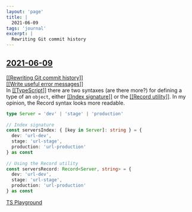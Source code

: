 ```yaml
---
layout: 'page'
title: |
  2021-06-09
tags: 'journal'
excerpt: |
  Rewriting Git commit history
---
```


<h2 class="text-3xl font-semibold mb-4"><a class="rounded-sm focus:outline-none focus:ring-2 focus:ring-offset-2 dark:focus:ring-offset-gray-900 dark:focus:ring-pink-400 focus:ring-pink-700" href="/journals/2021-06-09">2021-06-09</a></h2>

<div class="space-y-3">
<div class="element-block ml-0"><div class="flex-1"><a class="text-teal-700 dark:text-teal-400 rounded-sm group focus:outline-none focus:ring-2 focus:ring-offset-2 dark:focus:ring-offset-gray-900 dark:focus:ring-pink-400 focus:ring-pink-700" href="/pages/rewriting-git-commit-history"><span class="text-gray-300 dark:text-gray-500 group-hover:text-teal-900">[[</span>Rewriting Git commit history<span class="text-gray-300 dark:text-gray-500 group-hover:text-teal-900">]]</span></a></div></div>

<div class="element-block ml-0"><div class="flex-1"><a class="text-teal-700 dark:text-teal-400 rounded-sm group focus:outline-none focus:ring-2 focus:ring-offset-2 dark:focus:ring-offset-gray-900 dark:focus:ring-pink-400 focus:ring-pink-700" href="/pages/write-useful-error-messages"><span class="text-gray-300 dark:text-gray-500 group-hover:text-teal-900">[[</span>Write useful error messages<span class="text-gray-300 dark:text-gray-500 group-hover:text-teal-900">]]</span></a></div></div>

<div class="element-block ml-0"><div class="flex-1">In <a class="text-teal-700 dark:text-teal-400 rounded-sm group focus:outline-none focus:ring-2 focus:ring-offset-2 dark:focus:ring-offset-gray-900 dark:focus:ring-pink-400 focus:ring-pink-700" href="/pages/typescript"><span class="text-gray-300 dark:text-gray-500 group-hover:text-teal-900">[[</span>TypeScript<span class="text-gray-300 dark:text-gray-500 group-hover:text-teal-900">]]</span></a> there are two syntaxes (are there more?) for defining a type of an <code>object</code>, either <a class="text-teal-700 dark:text-teal-400 rounded-sm group focus:outline-none focus:ring-2 focus:ring-offset-2 dark:focus:ring-offset-gray-900 dark:focus:ring-pink-400 focus:ring-pink-700" href="/pages/index-signature"><span class="text-gray-300 dark:text-gray-500 group-hover:text-teal-900">[[</span>Index signature<span class="text-gray-300 dark:text-gray-500 group-hover:text-teal-900">]]</span></a> or the <a class="text-teal-700 dark:text-teal-400 rounded-sm group focus:outline-none focus:ring-2 focus:ring-offset-2 dark:focus:ring-offset-gray-900 dark:focus:ring-pink-400 focus:ring-pink-700" href="/pages/record-utility"><span class="text-gray-300 dark:text-gray-500 group-hover:text-teal-900">[[</span>Record utility<span class="text-gray-300 dark:text-gray-500 group-hover:text-teal-900">]]</span></a>. In my opinion, the Record syntax looks more readable.</div></div>

<div class="element-block ml-4"><div class="flex-1">

```ts
type Server = 'dev' | 'stage' | 'production'
	  
// Index signature
const serversIndex: { [key in Server]: string } = {
  dev: 'url-dev',
  stage: 'url-stage',
  production: 'url-production'
} as const
	  
// Using the Record utility
const serversRecord: Record<Server, string> = {
  dev: 'url-dev',
  stage: 'url-stage',
  production: 'url-production'
} as const
```

</div></div>

<div class="element-block ml-4"><div class="flex-1"><a class="text-indigo-600 dark:text-indigo-400 rounded-sm focus:outline-none focus:ring-2 focus:ring-offset-2 dark:focus:ring-offset-gray-900 dark:focus:ring-pink-400 focus:ring-pink-700" href="https://www.typescriptlang.org/play?#code/C4TwDgpgBAyhBOA3BUC8UDkATCiNQB9MBnYAQwHMJ8iMx4B7LAVwGNgBLBgOwwCg+rHqSjEEyeMQBcUAN5QA2gGsIIKB26xxCALozS8DRSgBfNHL5QoORDIzN4AGwC0NjABpLo8lTsOXpJTUnlb0TGycPH5OzmEs7Fy8fGZkxFBC3KQCGSJiSAgAotyIHIzcALYQ3MDSUABKEELwWAA8cPnw7t6G3BQAfOayXjbRLm4h3kGjzoFUHl5xEYnTiwk8-ClpOcAA3HxAA" target="_blank" rel="noopener noreferrer">TS Playground</a></div></div>


</div>


